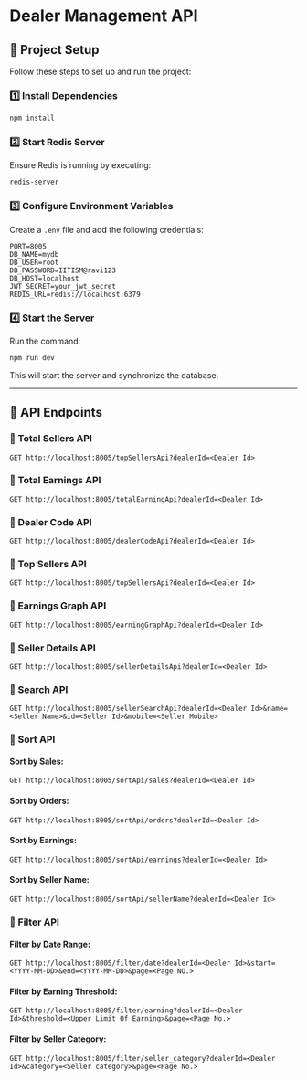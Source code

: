 # Dealer Management API

## 📌 Project Setup

Follow these steps to set up and run the project:

### 1️⃣ Install Dependencies
```sh
npm install
```

### 2️⃣ Start Redis Server
Ensure Redis is running by executing:
```sh
redis-server
```

### 3️⃣ Configure Environment Variables
Create a `.env` file and add the following credentials:
```env
PORT=8005
DB_NAME=mydb
DB_USER=root
DB_PASSWORD=IITISM@ravi123
DB_HOST=localhost
JWT_SECRET=your_jwt_secret
REDIS_URL=redis://localhost:6379
```

### 4️⃣ Start the Server
Run the command:
```sh
npm run dev
```
This will start the server and synchronize the database.

---

## 🚀 API Endpoints

### 📌 Total Sellers API
```
GET http://localhost:8005/topSellersApi?dealerId=<Dealer Id>
```

### 📌 Total Earnings API
```
GET http://localhost:8005/totalEarningApi?dealerId=<Dealer Id>
```

### 📌 Dealer Code API
```
GET http://localhost:8005/dealerCodeApi?dealerId=<Dealer Id>
```

### 📌 Top Sellers API
```
GET http://localhost:8005/topSellersApi?dealerId=<Dealer Id>
```

### 📌 Earnings Graph API
```
GET http://localhost:8005/earningGraphApi?dealerId=<Dealer Id>
```

### 📌 Seller Details API
```
GET http://localhost:8005/sellerDetailsApi?dealerId=<Dealer Id>
```

### 📌 Search API
```
GET http://localhost:8005/sellerSearchApi?dealerId=<Dealer Id>&name=<Seller Name>&id=<Seller Id>&mobile=<Seller Mobile>
```

### 📌 Sort API
#### Sort by Sales:
```
GET http://localhost:8005/sortApi/sales?dealerId=<Dealer Id>
```
#### Sort by Orders:
```
GET http://localhost:8005/sortApi/orders?dealerId=<Dealer Id>
```
#### Sort by Earnings:
```
GET http://localhost:8005/sortApi/earnings?dealerId=<Dealer Id>
```
#### Sort by Seller Name:
```
GET http://localhost:8005/sortApi/sellerName?dealerId=<Dealer Id>
```

### 📌 Filter API
#### Filter by Date Range:
```
GET http://localhost:8005/filter/date?dealerId=<Dealer Id>&start=<YYYY-MM-DD>&end=<YYYY-MM-DD>&page=<Page NO.>
```
#### Filter by Earning Threshold:
```
GET http://localhost:8005/filter/earning?dealerId=<Dealer Id>&threshold=<Upper Limit Of Earning>&page=<Page No.>
```
#### Filter by Seller Category:
```
GET http://localhost:8005/filter/seller_category?dealerId=<Dealer Id>&category=<Seller category>&page=<Page No.>
```
